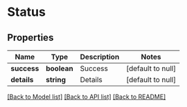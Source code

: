 # Status

## Properties
Name | Type | Description | Notes
------------ | ------------- | ------------- | -------------
**success** | **boolean** | Success | [default to null]
**details** | **string** | Details | [default to null]

[[Back to Model list]](../README.md#documentation-for-models) [[Back to API list]](../README.md#documentation-for-api-endpoints) [[Back to README]](../README.md)


